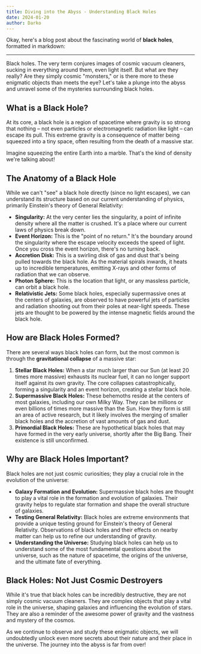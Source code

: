```yaml
---
title: Diving into the Abyss - Understanding Black Holes
date: 2024-01-20
author: Darko
---
```


Okay, here's a blog post about the fascinating world of **black holes**, formatted in markdown:

---

Black holes. The very term conjures images of cosmic vacuum cleaners, sucking in everything around them, even light itself. But what are they really? Are they simply cosmic "monsters," or is there more to these enigmatic objects than meets the eye? Let's take a plunge into the abyss and unravel some of the mysteries surrounding black holes.

## What is a Black Hole?

At its core, a black hole is a region of spacetime where gravity is so strong that nothing – not even particles or electromagnetic radiation like light – can escape its pull. This extreme gravity is a consequence of matter being squeezed into a tiny space, often resulting from the death of a massive star.

Imagine squeezing the entire Earth into a marble. That's the kind of density we're talking about!

## The Anatomy of a Black Hole

While we can't "see" a black hole directly (since no light escapes), we can understand its structure based on our current understanding of physics, primarily Einstein's theory of General Relativity:

- **Singularity:** At the very center lies the singularity, a point of infinite density where all the matter is crushed. It's a place where our current laws of physics break down.
- **Event Horizon:** This is the "point of no return." It's the boundary around the singularity where the escape velocity exceeds the speed of light. Once you cross the event horizon, there's no turning back.
- **Accretion Disk:** This is a swirling disk of gas and dust that's being pulled towards the black hole. As the material spirals inwards, it heats up to incredible temperatures, emitting X-rays and other forms of radiation that we can observe.
- **Photon Sphere:** This is the location that light, or any massless particle, can orbit a black hole.
- **Relativistic Jets:** Some black holes, especially supermassive ones at the centers of galaxies, are observed to have powerful jets of particles and radiation shooting out from their poles at near-light speeds. These jets are thought to be powered by the intense magnetic fields around the black hole.

## How are Black Holes Formed?

There are several ways black holes can form, but the most common is through the **gravitational collapse** of a massive star:

1. **Stellar Black Holes:** When a star much larger than our Sun (at least 20 times more massive) exhausts its nuclear fuel, it can no longer support itself against its own gravity. The core collapses catastrophically, forming a singularity and an event horizon, creating a stellar black hole.
2. **Supermassive Black Holes:** These behemoths reside at the centers of most galaxies, including our own Milky Way. They can be millions or even billions of times more massive than the Sun. How they form is still an area of active research, but it likely involves the merging of smaller black holes and the accretion of vast amounts of gas and dust.
3. **Primordial Black Holes:** These are hypothetical black holes that may have formed in the very early universe, shortly after the Big Bang. Their existence is still unconfirmed.

## Why are Black Holes Important?

Black holes are not just cosmic curiosities; they play a crucial role in the evolution of the universe:

- **Galaxy Formation and Evolution:** Supermassive black holes are thought to play a vital role in the formation and evolution of galaxies. Their gravity helps to regulate star formation and shape the overall structure of galaxies.
- **Testing General Relativity:** Black holes are extreme environments that provide a unique testing ground for Einstein's theory of General Relativity. Observations of black holes and their effects on nearby matter can help us to refine our understanding of gravity.
- **Understanding the Universe:** Studying black holes can help us to understand some of the most fundamental questions about the universe, such as the nature of spacetime, the origins of the universe, and the ultimate fate of everything.

## Black Holes: Not Just Cosmic Destroyers

While it's true that black holes can be incredibly destructive, they are not simply cosmic vacuum cleaners. They are complex objects that play a vital role in the universe, shaping galaxies and influencing the evolution of stars. They are also a reminder of the awesome power of gravity and the vastness and mystery of the cosmos.

As we continue to observe and study these enigmatic objects, we will undoubtedly unlock even more secrets about their nature and their place in the universe. The journey into the abyss is far from over!
